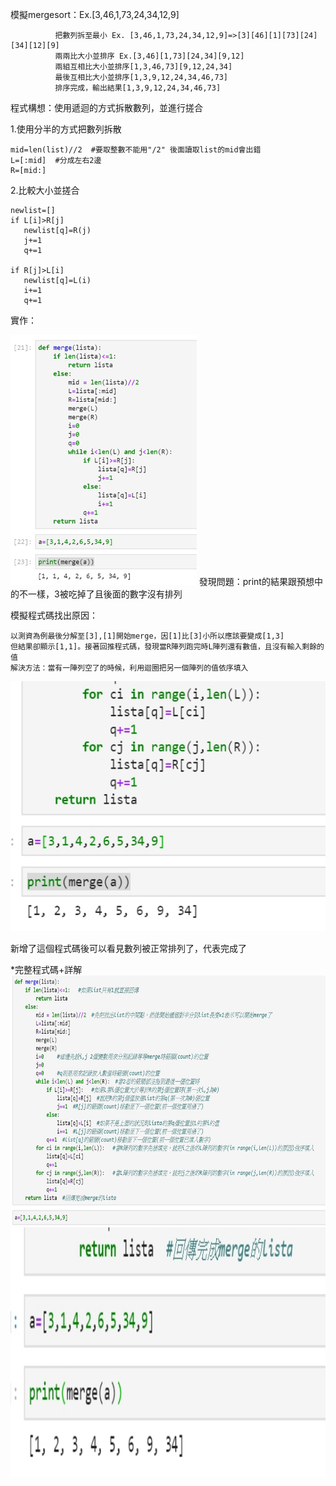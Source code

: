 模擬mergesort：Ex.[3,46,1,73,24,34,12,9]

              把數列拆至最小 Ex. [3,46,1,73,24,34,12,9]=>[3][46][1][73][24][34][12][9]
              兩兩比大小並排序 Ex.[3,46][1,73][24,34][9,12]
              兩組互相比大小並排序[1,3,46,73][9,12,24,34]
              最後互相比大小並排序[1,3,9,12,24,34,46,73]
              排序完成，輸出結果[1,3,9,12,24,34,46,73]

程式構想：使用遞迴的方式拆散數列，並進行搓合

1.使用分半的方式把數列拆散
    
    mid=len(list)//2  #要取整數不能用"/2" 後面讀取list的mid會出錯
    L=[:mid]  #分成左右2邊
    R=[mid:]
    
2.比較大小並搓合
  
    newlist=[]
    if L[i]>R[j]
       newlist[q]=R(j)
       j+=1
       q+=1
      
    if R[j]>L[i]
       newlist[q]=L(i)
       i+=1
       q+=1

實作：

<img src="https://github.com/tank11110/young/blob/master/%E5%9C%96%E7%89%87/1573043960901.jpg" height='400' weight='250'>
發現問題：print的結果跟預想中的不一樣，3被吃掉了且後面的數字沒有排列

模擬程式碼找出原因：

    以測資為例最後分解至[3],[1]開始merge，因[1]比[3]小所以應該要變成[1,3]
    但結果卻顯示[1,1]。接著回推程式碼，發現當R陣列跑完時L陣列還有數值，且沒有輸入剩餘的值
    解決方法：當有一陣列空了的時候，利用迴圈把另一個陣列的值依序填入
    
<img src="https://github.com/tank11110/young/blob/master/%E5%9C%96%E7%89%87/1573045037942.jpg" height='400' weight='250'>    

新增了這個程式碼後可以看見數列被正常排列了，代表完成了

*完整程式碼+詳解
<img src="https://github.com/tank11110/young/blob/master/%E5%9C%96%E7%89%87/1573045115406.jpg" height='400' weight='250'>
<img src="https://github.com/tank11110/young/blob/master/%E5%9C%96%E7%89%87/1573045067976.jpg" height='400' weight='250'>
